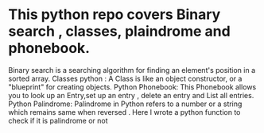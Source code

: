 # This python repo covers Binary search , classes, plaindrome and phonebook. 
Binary search is a searching algorithm for finding an element's position in a sorted array.
Classes python : A Class is like an object constructor, or a "blueprint" for creating objects.
Python Phonebook: This Phonebook allows you to look up an Entry,set up an entry , delete an entry and List all entries.
Python Palindrome: Palindrome in Python refers to a number or a string which remains same when reversed . Here I wrote a python function to check if it is palindrome or not
